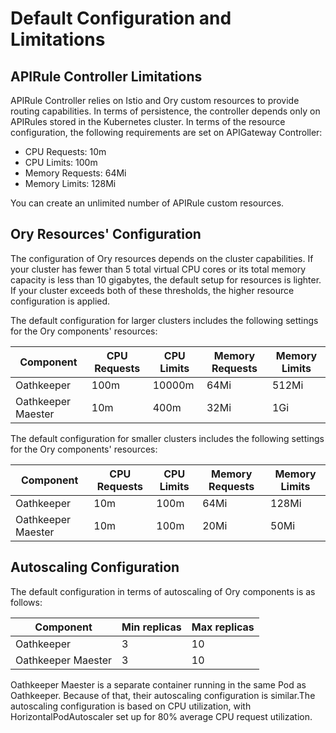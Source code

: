 # Default Configuration and Limitations

## APIRule Controller Limitations

APIRule Controller relies on Istio and Ory custom resources to provide routing capabilities. In terms of persistence, the controller depends only on APIRules stored in the Kubernetes cluster.
In terms of the resource configuration, the following requirements are set on APIGateway Controller:
- CPU Requests: 10m
- CPU Limits: 100m
- Memory Requests: 64Mi
- Memory Limits: 128Mi

You can create an unlimited number of APIRule custom resources.

## Ory Resources' Configuration

The configuration of Ory resources depends on the cluster capabilities. If your cluster has fewer than 5 total virtual CPU cores or its total memory capacity is less than 10 gigabytes, the default setup for resources is lighter. If your cluster exceeds both of these thresholds, the higher resource configuration is applied.

The default configuration for larger clusters includes the following settings for the Ory components' resources:

| Component          | CPU Requests | CPU Limits | Memory Requests | Memory Limits |
|--------------------|--------------|------------|-----------------|---------------|
| Oathkeeper         | 100m         | 10000m     | 64Mi            | 512Mi         |
| Oathkeeper Maester | 10m          | 400m       | 32Mi            | 1Gi           |

The default configuration for smaller clusters includes the following settings for the Ory components' resources:

| Component          | CPU Requests | CPU Limits | Memory Requests | Memory Limits |
|--------------------|--------------|------------|-----------------|---------------|
| Oathkeeper         | 10m          | 100m       | 64Mi            | 128Mi         |
| Oathkeeper Maester | 10m          | 100m       | 20Mi            | 50Mi          |


## Autoscaling Configuration

The default configuration in terms of autoscaling of Ory components is as follows:

| Component          | Min replicas | Max replicas |
|--------------------|--------------|--------------|
| Oathkeeper         | 3            | 10           |
| Oathkeeper Maester | 3            | 10           |

Oathkeeper Maester is a separate container running in the same Pod as Oathkeeper. Because of that, their autoscaling configuration is similar.The autoscaling configuration is based on CPU utilization, with HorizontalPodAutoscaler set up for 80% average CPU request utilization.